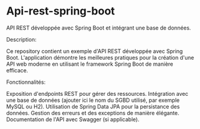 # Api-rest-spring-boot
API REST développée avec Spring Boot et intégrant une base de données.


Description:

Ce repository contient un exemple d'API REST développée avec Spring Boot. L'application démontre les meilleures pratiques pour la création d'une API web moderne en utilisant le framework Spring Boot de manière efficace.

Fonctionnalités:

Exposition d'endpoints REST pour gérer des ressources.
Intégration avec une base de données (ajouter ici le nom du SGBD utilisé, par exemple MySQL ou H2).
Utilisation de Spring Data JPA pour la persistance des données.
Gestion des erreurs et des exceptions de manière élégante.
Documentation de l'API avec Swagger (si applicable).
